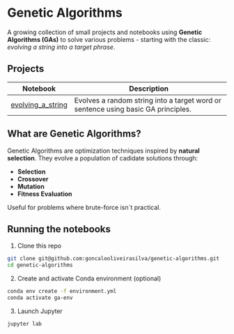 # Genetic Algorithms

A growing collection of small projects and notebooks using **Genetic Algorithms (GAs)** to solve various problems - starting with the classic: *evolving a string into a target phrase*.

## Projects
| Notebook | Description |
| -------- | ----------- |
| [evolving_a_string](evolving_a_string.ipynb) | Evolves a random string into a target word or sentence using basic GA principles. |


## What are Genetic Algorithms?

Genetic Algorithms are optimization techniques inspired by **natural selection**. They evolve a population of cadidate solutions through:

- **Selection**
- **Crossover**
- **Mutation**
- **Fitness Evaluation**

Useful for problems where brute-force isn´t practical.

## Running the notebooks
1. Clone this repo
```bash
git clone git@github.com:goncalooliveirasilva/genetic-algorithms.git
cd genetic-algorithms
```
2. Create and activate Conda environment (optional)
```bash
conda env create -f environment.yml
conda activate ga-env
```
3. Launch Jupyter
```bash
jupyter lab
```
